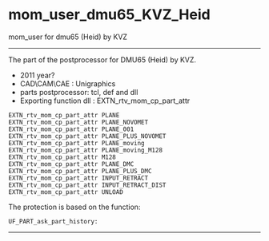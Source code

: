 # mom_user_dmu65_KVZ_Heid
 mom_user for dmu65 (Heid) by KVZ

____

The part of the postprocessor for DMU65 (Heid) by KVZ.
- 2011 year?
- CAD\CAM\CAE : Unigraphics
- parts postprocessor: tcl, def and dll
- Exporting function dll : EXTN_rtv_mom_cp_part_attr

```
EXTN_rtv_mom_cp_part_attr PLANE
EXTN_rtv_mom_cp_part_attr PLANE_NOVOMET
EXTN_rtv_mom_cp_part_attr PLANE_001
EXTN_rtv_mom_cp_part_attr PLANE_PLUS_NOVOMET
EXTN_rtv_mom_cp_part_attr PLANE_moving
EXTN_rtv_mom_cp_part_attr PLANE_moving_M128
EXTN_rtv_mom_cp_part_attr M128
EXTN_rtv_mom_cp_part_attr PLANE_DMC
EXTN_rtv_mom_cp_part_attr PLANE_PLUS_DMC
EXTN_rtv_mom_cp_part_attr INPUT_RETRACT
EXTN_rtv_mom_cp_part_attr INPUT_RETRACT_DIST
EXTN_rtv_mom_cp_part_attr UNLOAD
```

The protection is based on the function:
```
UF_PART_ask_part_history:
```
____

